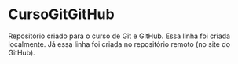 # CursoGitGitHub
 Repositório criado para o curso de Git e GitHub.
 Essa linha foi criada localmente.
 Já essa linha foi criada no repositório remoto (no site do GitHub).
